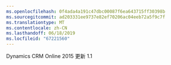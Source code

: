 ```yaml
---
ms.openlocfilehash: 0f4ada4a191c47dbc00087f6ea643715ff30398b
ms.sourcegitcommit: ad203331ee9737e82ef70206ac04eeb72a5f9c7f
ms.translationtype: MT
ms.contentlocale: zh-CN
ms.lasthandoff: 06/18/2019
ms.locfileid: "67221560"
---
```

Dynamics CRM Online 2015 更新 1.1
